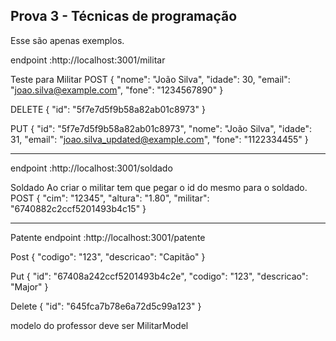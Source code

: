 ## Prova 3 - Técnicas de programação

Esse são apenas exemplos.

endpoint :http://localhost:3001/militar

Teste para Militar
POST
{
"nome": "João Silva",
"idade": 30,
"email": "joao.silva@example.com",
"fone": "1234567890"
}

DELETE
{
"id": "5f7e7d5f9b58a82ab01c8973"
}

PUT
{
"id": "5f7e7d5f9b58a82ab01c8973",
"nome": "João Silva",
"idade": 31,
"email": "joao.silva_updated@example.com",
"fone": "1122334455"
}

---

endpoint :http://localhost:3001/soldado

Soldado
Ao criar o militar tem que pegar o id do mesmo para o soldado.
POST
{
"cim": "12345",
"altura": "1.80",
"militar": "6740882c2ccf5201493b4c15"
}

---

Patente
endpoint :http://localhost:3001/patente

Post
{
"codigo": "123",
"descricao": "Capitão"
}

Put
{
"id": "67408a242ccf5201493b4c2e",
"codigo": "123",
"descricao": "Major"
}

Delete
{
"id": "645fca7b78e6a72d5c99a123"
}

modelo do professor deve ser MilitarModel
